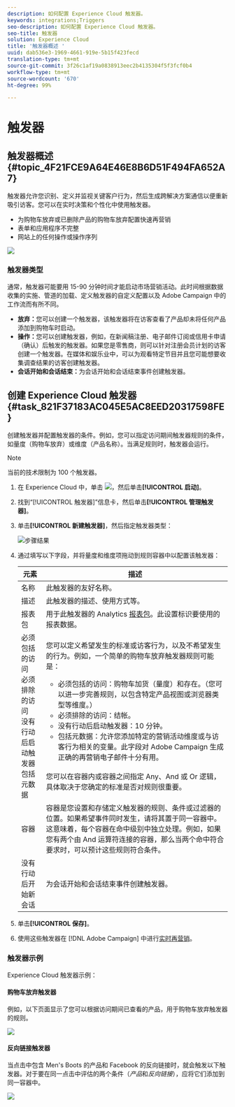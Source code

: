 ```yaml
---
description: 如何配置 Experience Cloud 触发器。
keywords: integrations;Triggers
seo-description: 如何配置 Experience Cloud 触发器。
seo-title: 触发器
solution: Experience Cloud
title: '触发器概述 '
uuid: dab536e3-1969-4661-919e-5b15f423fecd
translation-type: tm+mt
source-git-commit: 3f26c1af19a0838913eec2b4135304f5f3fcf0b4
workflow-type: tm+mt
source-wordcount: '670'
ht-degree: 99%

---
```



# 触发器

## 触发器概述 {#topic_4F21FCE9A64E46E8B6D51F494FA652A7}

触发器允许您识别、定义并监视关键客户行为，然后生成跨解决方案通信以便重新吸引访客。您可以在实时决策和个性化中使用触发器。

* 为购物车放弃或已删除产品的购物车放弃配置快速再营销
* 表单和应用程序不完整
* 网站上的任何操作或操作序列

![](assets/trigger-abandonment-2.png)

### 触发器类型

通常，触发器可能要用 15-90 分钟时间才能启动市场营销活动。此时间根据数据收集的实施、管道的加载、定义触发器的自定义配置以及 Adobe Campaign 中的工作流而有所不同。

* **放弃：**&#x200B;您可以创建一个触发器，该触发器将在访客查看了产品却未将任何产品添加到购物车时启动。
* **操作：**&#x200B;您可以创建触发器，例如，在新闻稿注册、电子邮件订阅或信用卡申请（确认）后触发的触发器。如果您是零售商，则可以针对注册会员计划的访客创建一个触发器。在媒体和娱乐业中，可以为观看特定节目并且您可能想要收集调查结果的访客创建触发器。
* **会话开始和会话结束：**&#x200B;为会话开始和会话结束事件创建触发器。

## 创建 Experience Cloud 触发器 {#task_821F37183AC045E5AC8EED20317598FE}

创建触发器并配置触发器的条件。例如，您可以指定访问期间触发器规则的条件，如量度（购物车放弃）或维度（产品名称）。当满足规则时，触发器会运行。

>[!NOTE]
>
>当前的技术限制为 100 个触发器。

1. 在 Experience Cloud 中，单击 ![](assets/menu-icon.png)，然后单击&#x200B;**[!UICONTROL 启动]**。
2. 找到“[!UICONTROL 触发器]”信息卡，然后单击&#x200B;**[!UICONTROL 管理触发器]**。
3. 单击&#x200B;**[!UICONTROL 新建触发器]**，然后指定触发器类型：

   ![步骤结果](assets/add-trigger.png)

4. 通过填写以下字段，并将量度和维度项拖动到规则容器中以配置该触发器：

   | 元素 | 描述 |
   |--- |--- |
   | 名称 | 此触发器的友好名称。 |
   | 描述 | 此触发器的描述、使用方式等。 |
   | 报表包 | 用于此触发器的 Analytics [报表包](https://docs.adobe.com/content/help/en/analytics/implementation/analytics-basics/ref-reports-report-suites.html)。此设置标识要使用的报表数据。 |
   | 必须包括的访问<br>必须排除的访问<br>没有行动后启动触发器<br>包括元数据 | 您可以定义希望发生的标准或访客行为，以及不希望发生的行为。例如，一个简单的购物车放弃触发器规则可能是：<ul><li>必须包括的访问：购物车加货（量度）和存在。（您可以进一步完善规则，以包含特定产品视图或浏览器类型等维度。）</li><li>必须排除的访问：结帐。</li><li>没有行动后启动触发器：10 分钟。</li><li>包括元数据：允许您添加特定的营销活动维度或与访客行为相关的变量。此字段对 Adobe Campaign 生成正确的再营销电子邮件十分有用。</li></ul><br>您可以在容器内或容器之间指定 Any、And 或 Or 逻辑，具体取决于您确定的标准是否对规则很重要。 |
   | 容器 | 容器是您设置和存储定义触发器的规则、条件或过滤器的位置。如果希望事件同时发生，请将其置于同一容器中。这意味着，每个容器在命中级别中独立处理。例如，如果您有两个由 And 运算符连接的容器，那么当两个命中符合要求时，可以预计这些规则符合条件。 |
   | 没有行动后开始新会话 | 为会话开始和会话结束事件创建触发器。 |

5. 单击&#x200B;**[!UICONTROL 保存]**。
6. 使用这些触发器在 [!DNL Adobe Campaign] 中进行[实时再营销](https://docs.adobe.com/content/help/zh-Hans/campaign-standard/using/integrating-with-adobe-cloud/working-with-campaign-and-triggers/about-adobe-experience-cloud-triggers.html)。

### 触发器示例

Experience Cloud 触发器示例：

#### 购物车放弃触发器

例如，以下页面显示了您可以根据访问期间已查看的产品，用于购物车放弃触发器的规则。

![](assets/abandonment-trigger.png)

#### 反向链接触发器

当点击中包含 Men&#39;s Boots 的产品和 Facebook 的反向链接时，就会触发以下触发器。对于要在同一点击中评估的两个条件（*产品*&#x200B;和&#x200B;*反向链接*），应将它们添加到同一容器中。

![](assets/fb-boots-promo.png)
